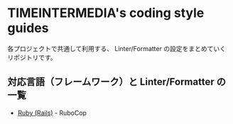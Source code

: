 # TIMEINTERMEDIA's coding style guides
各プロジェクトで共通して利用する、 Linter/Formatter の設定をまとめていくリポジトリです。

## 対応言語（フレームワーク）と Linter/Formatter の一覧
- [Ruby (Rails)](ruby-rails/README.md) - RuboCop
